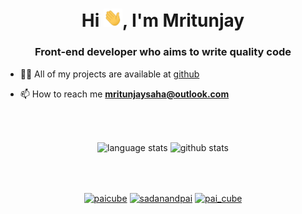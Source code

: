 <h1 align="center">Hi <img src="https://raw.githubusercontent.com/ABSphreak/ABSphreak/master/gifs/Hi.gif" width="30px">, I'm Mritunjay</h1>
<h3 align="center">Front-end developer who aims to write quality code</h3>

- 👨‍💻 All of my projects are available at [github](https//github.com/mritunjaysaha)

- 📫 How to reach me **mritunjaysaha@outlook.com**


<br/>
<br/>

<!-- [![willianrod's wakatime stats]()](https://github.com/anuraghazra/github-readme-stats) -->

<p align="center">
<a>

<img align="center" src="https://github-readme-stats.vercel.app/api/wakatime?username=mritunjay&layout=compact&theme=tokyonight&hide=glsl,python" alt="language stats"/>
</a>

<a>
<img align="center" src="https://github-readme-stats.vercel.app/api?username=mritunjaysaha&count_private=true&show_icons=true&theme=tokyonight" alt="github stats"/>
</a>

</p>

<br/>
<br/>

<p align="center">
<a href="https://twitter.com/MritunjaySaha_" target="blank"><img align="center" src="https://cdn.jsdelivr.net/npm/simple-icons@3.0.1/icons/twitter.svg" alt="paicube" height="20" width="20" /></a>
<a href="https://linkedin.com/in/Mritunjay-saha" target="blank"><img align="center" src="https://cdn.jsdelivr.net/npm/simple-icons@3.0.1/icons/linkedin.svg" alt="sadanandpai" height="20" width="20" /></a>
<a href="https://instagram.com/mritunjay.codes" target="blank"><img align="center" src="https://cdn.jsdelivr.net/npm/simple-icons@3.0.1/icons/instagram.svg" alt="pai_cube" height="20" width="20" /></a>
</p>


<!--
**mritunjaysaha/mritunjaysaha** is a ✨ _special_ ✨ repository because its `README.md` (this file) appears on your GitHub profile.

Here are some ideas to get you started:

- 🔭 I’m currently working on ...
- 🌱 I’m currently learning ...
- 👯 I’m looking to collaborate on ...
- 🤔 I’m looking for help with ...
- 💬 Ask me about ...
- 📫 How to reach me: ...
- 😄 Pronouns: ...
- ⚡ Fun fact: ...
-->
